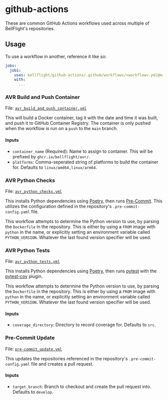 # github-actions

These are common GitHub Actions workflows used across multiple of
BellFlight's repositories.

## Usage

To use a workflow in another, reference it like so:

```yml
jobs:
  job1:
    uses: bellflight/github-actions/.github/workflows/<workflow>.yml@main
    with:
      ...
```

### AVR Build and Push Container

File: [`avr_build_and_push_container.yml`](.github/workflows/avr_build_and_push_container.yml)

This will build a Docker container, tag it with the date and time it was built,
and push it to GitHub Container Registry.
The container is only pushed when the workflow is run on a `push` to the `main` branch.

#### Inputs

- `container_name` (Required): Name to assign to container. This will be prefixed by `ghcr.io/bellflight/avr/`.
- `platforms`: Comma-seperated string of platforms to build the container for. Defaults to `linux/amd64,linux/arm64`.

### AVR Python Checks

File: [`avr_python_checks.yml`](.github/workflows/avr_python_checks.yml)

This installs Python dependencies using [Poetry](https://python-poetry.org),
then runs [Pre-Commit](https://pre-commit.com/). This utilizes the configuration
defined in the repository's `.pre-commit-config.yaml` file.

This workflow attempts to determine the Python version to use, by parsing the
`Dockerfile` in the repository. This is either by using a `FROM` image with
`python` in the name, or explicitly setting an environment variable called
`PYTHON_VERSION`. Whatever the last found version specifier will be used.

### AVR Python Tests

File: [`avr_python_tests.yml`](.github/workflows/avr_python_tests.yml)

This installs Python dependencies using [Poetry](https://python-poetry.org),
then runs [pytest](https://docs.pytest.org/) with the
[pytest-cov](https://pytest-cov.readthedocs.io/en/latest/) plugin.

This workflow attempts to determine the Python version to use, by parsing the
`Dockerfile` in the repository. This is either by using a `FROM` image with
`python` in the name, or explicitly setting an environment variable called
`PYTHON_VERSION`. Whatever the last found version specifier will be used.

#### Inputs

- `coverage_directory`: Directory to record coverage for. Defaults to `src`.


### Pre-Commit Update

File: [`pre-commit_update.yml`](.github/workflows/pre-commit_update.yml)

This updates the repositories referenced in the repository's
`.pre-commit-config.yaml` file and creates a pull request.

#### Inputs

- `target_branch`: Branch to checkout and create the pull request into. Defaults to `develop`.
